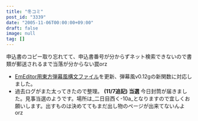 ```yaml
---
title: "冬コミ"
post_id: "3339"
date: "2005-11-06T00:00:00+09:00"
draft: false
image: null
tag: []
---
```



申込書のコピー取り忘れてて、申込書番号が分からずネット検索できないので書類が郵送されるまで当落が分からない罠orz

  * [EmEditor用東方弾幕風構文ファイル](/emeditor-danmakufu)を更新、弾幕風v0.12gの新関数に対応しました。
  * 過去ログがまた太ってきたので整理。
**(11/7追記) 当選** 今日封筒が届きました。見事当選のようです。場所は_二日目西く-10a_となりますので宜しくお願いします。出すものは決めててもまだ出し物のページが出来てないんよorz
